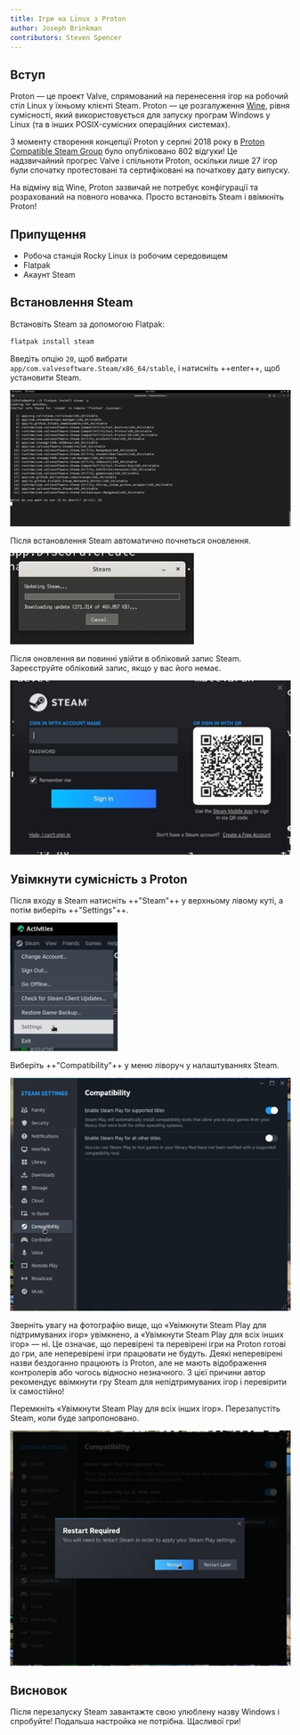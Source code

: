 ```yaml
---
title: Ігри на Linux з Proton
author: Joseph Brinkman
contributors: Steven Spencer
---
```


## Вступ

Proton — це проект Valve, спрямований на перенесення ігор на робочий стіл Linux у їхньому клієнті Steam. Proton — це розгалуження [Wine](https://www.winehq.org/), рівня сумісності, який використовується для запуску програм Windows у Linux (та в інших POSIX-сумісних операційних системах).

З моменту створення концепції Proton у серпні 2018 року в [Proton Compatible Steam Group](https://store.steampowered.com/curator/33483305-Proton-Compatible/about/) було опубліковано 802 відгуки! Це надзвичайний прогрес Valve і спільноти Proton, оскільки лише 27 ігор були спочатку протестовані та сертифіковані на початкову дату випуску.

На відміну від Wine, Proton зазвичай не потребує конфігурації та розрахований на повного новачка. Просто встановіть Steam і ввімкніть Proton!

## Припущення

- Робоча станція Rocky Linux із робочим середовищем
- Flatpak
- Акаунт Steam

## Встановлення Steam

Встановіть Steam за допомогою Flatpak:

```bash
flatpak install steam 
```

Введіть опцію `20`, щоб вибрати `app/com.valvesoftware.Steam/x86_64/stable`, і натисніть ++enter++, щоб установити Steam.

![Installing Steam option 20](images/Timeline_1_01_00_22_00.jpg)

Після встановлення Steam автоматично почнеться оновлення.

![Steam updates](images/Timeline_1_01_04_16_00.jpg)

Після оновлення ви повинні увійти в обліковий запис Steam. Зареєструйте обліковий запис, якщо у вас його немає.

![Steam](images/Timeline_1_01_06_09_04.jpg)

## Увімкнути сумісність з Proton

Після входу в Steam натисніть ++"Steam"++ у верхньому лівому куті, а потім виберіть ++"Settings"++.

![Steam settings](images/Timeline_1_01_10_18_38.jpg)

Виберіть ++"Compatibility"++ у меню ліворуч у налаштуваннях Steam.

![Compatibility settings](images/Timeline_1_01_10_58_27.jpg)

Зверніть увагу на фотографію вище, що «Увімкнути Steam Play для підтримуваних ігор» увімкнено, а «Увімкнути Steam Play для всіх інших ігор» — ні. Це означає, що перевірені та перевірені ігри на Proton готові до гри, але неперевірені ігри працювати не будуть. Деякі неперевірені назви бездоганно працюють із Proton, але не мають відображення контролерів або чогось відносно незначного. З цієї причини автор рекомендує ввімкнути гру Steam для непідтримуваних ігор і перевірити їх самостійно!

Перемкніть «Увімкнути Steam Play для всіх інших ігор». Перезапустіть Steam, коли буде запропоновано.

![Steam play for all other titles toggled](images/Timeline_1_01_11_07_44.jpg)

## Висновок

Після перезапуску Steam завантажте свою улюблену назву Windows і спробуйте! Подальша настройка не потрібна. Щасливої ​​гри!
